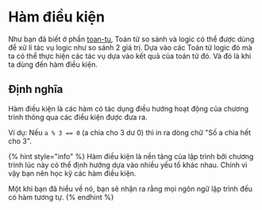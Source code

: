 # Hàm điều kiện

Như bạn đã biết ở phần [toan-tu](../../toan-tu/ "mention"), Toán tử so sánh và logic có thể được dùng để xử lí tác vụ logic như so sánh 2 giá trị. Dựa vào các Toán tử logic đó mà ta có thể thực hiện các tác vụ dựa vào kết quả của toán tử đó. Và đó là khi ta dùng đến hàm điều kiện.

## Định nghĩa

Hàm điều kiện là các hàm có tác dụng điều hướng hoạt động của chương trình thông qua các điều kiện được đưa ra.

Ví dụ: Nếu `a % 3 == 0` (a chia cho 3 dư 0) thì in ra dòng chữ "Số a chia hết cho 3".

{% hint style="info" %}
Hàm điều kiện là nền tảng của lập trình bởi chương trình lúc này có thể định hướng dựa vào nhiều yếu tố khác nhau. Chính vì vậy bạn nên học kỹ các hàm điều kiện.

Một khi bạn đã hiểu về nó, bạn sẽ nhận ra rằng mọi ngôn ngữ lập trình đều có hàm tương tự.
{% endhint %}
